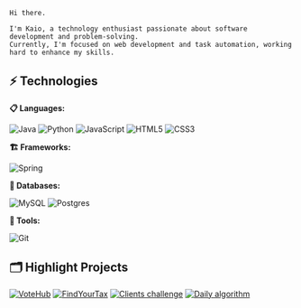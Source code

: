 


```
Hi there.

I'm Kaio, a technology enthusiast passionate about software development and problem-solving.
Currently, I'm focused on web development and task automation, working hard to enhance my skills.
```


## ⚡ Technologies


**📋 Languages:**

![Java](https://img.shields.io/badge/java-%23ED8B00.svg?style=for-the-badge&logo=openjdk&logoColor=white)
![Python](https://img.shields.io/badge/python-3670A0?style=for-the-badge&logo=python&logoColor=ffdd54)
![JavaScript](https://img.shields.io/badge/javascript-%23323330.svg?style=for-the-badge&logo=javascript&logoColor=%23F7DF1E)
![HTML5](https://img.shields.io/badge/html5-%23E34F26.svg?style=for-the-badge&logo=html5&logoColor=white)
![CSS3](https://img.shields.io/badge/css3-%231572B6.svg?style=for-the-badge&logo=css3&logoColor=white)

**🏗️ Frameworks:**

![Spring](https://img.shields.io/badge/spring-%236DB33F.svg?style=for-the-badge&logo=spring&logoColor=white)

**💾 Databases:**

![MySQL](https://img.shields.io/badge/mysql-%2300f.svg?style=for-the-badge&logo=mysql&logoColor=white)
![Postgres](https://img.shields.io/badge/postgres-%23316192.svg?style=for-the-badge&logo=postgresql&logoColor=white)   

**🔧 Tools:**

![Git](https://img.shields.io/badge/git-%23F05033.svg?style=for-the-badge&logo=git&logoColor=white)

## 🗂️ Highlight Projects


[![VoteHub](https://github-readme-stats.vercel.app/api/pin/?username=kvsbarbosa&repo=votehub)](https://github.com/kvsbarbosa/votehub)
[![FindYourTax](https://github-readme-stats.vercel.app/api/pin/?username=kvsbarbosa&repo=findYourTax)](https://github.com/kvsbarbosa/findYourTax)
[![Clients challenge](https://github-readme-stats.vercel.app/api/pin/?username=kvsbarbosa&repo=clients-challenge)](https://github.com/kvsbarbosa/clients-challenge)
[![Daily algorithm](https://github-readme-stats.vercel.app/api/pin/?username=kvsbarbosa&repo=daily-algorithm)](https://github.com/kvsbarbosa/daily-algorithm)





